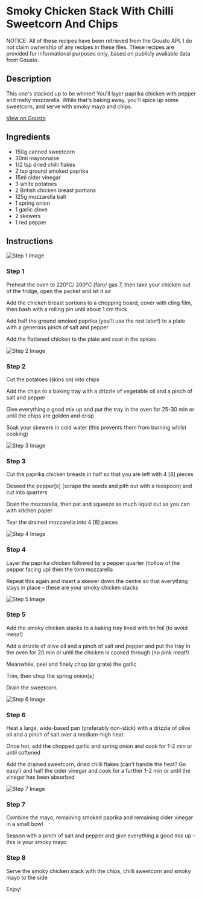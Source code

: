 # Smoky Chicken Stack With Chilli Sweetcorn And Chips

NOTICE: All of these recipes have been retrieved from the Gousto API. I do not claim ownership of any recipes in these files. These recipes are provided for informational purposes only, based on publicly available data from Gousto.

## Description

This one's stacked up to be winner! You'll layer paprika chicken with pepper and melty mozzarella. While that's baking away, you'll spice up some sweetcorn, and serve with smoky mayo and chips. 

[View on Gousto](https://www.gousto.co.uk/recipes/cookbook/smoky-chicken-stack-chilli-sweetcorn-chips)

## Ingredients

- 150g canned sweetcorn
- 30ml mayonnaise
- 1/2 tsp dried chilli flakes
- 2 tsp ground smoked paprika
- 15ml cider vinegar 	
- 3 white potatoes
- 2 British chicken breast portions
- 125g mozzarella ball
- 1 spring onion
- 1 garlic clove
- 2 skewers
- 1 red pepper

## Instructions

![Step 1 Image](https://production-media.gousto.co.uk/cms/recipe-step-image/Step-1-1596545686492-x200.jpg)

### Step 1

Preheat the oven to 220°C/ 200°C (fan)/ gas 7, then take your chicken out of the fridge, open the packet and let it air

Add the chicken breast portions to a chopping board, cover with cling film, then bash with a rolling pin until about 1 cm thick

Add half the ground smoked paprika (you'll use the rest later!) to a plate with a generous pinch of salt and pepper

Add the flattened chicken to the plate and coat in the spices

![Step 2 Image](https://production-media.gousto.co.uk/cms/recipe-step-image/Step-2-1596545813717-x200.jpg)

### Step 2

Cut the potatoes (skins on) into chips

Add the chips to a baking tray with a drizzle of vegetable oil and a pinch of salt and pepper

Give everything a good mix up and put the tray in the oven for 25-30 min or until the chips are golden and crisp

Soak your skewers in cold water (this prevents them from burning whilst cooking)

![Step 3 Image](https://production-media.gousto.co.uk/cms/recipe-step-image/Step-3-1596545882869-x200.jpg)

### Step 3

Cut the paprika chicken breasts in half so that you are left with 4 <span class="text-danger">[8] </span>pieces

Deseed the pepper<span class="text-danger">[s]</span> (scrape the seeds and pith out with a teaspoon) and cut into quarters

Drain the mozzarella, then pat and squeeze as much liquid out as you can with kitchen paper

Tear the drained mozzarella into 4 <span class="text-danger">[8] </span>pieces

![Step 4 Image](https://production-media.gousto.co.uk/cms/recipe-step-image/Step-4-1596545867411-x200.jpg)

### Step 4

Layer the paprika chicken followed by a pepper quarter (hollow of the pepper facing up) then the torn mozzarella

Repeat this again and insert a skewer down the centre so that everything stays in place – these are your smoky chicken stacks

![Step 5 Image](https://production-media.gousto.co.uk/cms/recipe-step-image/Step-5-1596545904356-x200.jpg)

### Step 5

Add the smoky chicken stacks to a baking tray lined with tin foil (to avoid mess!)

Add a drizzle of olive oil and a pinch of salt and pepper and put the tray in the oven for 20 min or until the chicken is cooked through (no pink meat!)

Meanwhile, peel and finely chop (or grate) the garlic

Trim, then chop the spring onion<span class="text-danger">[s]</span>

Drain the sweetcorn

![Step 6 Image](https://production-media.gousto.co.uk/cms/recipe-step-image/Step-6-1596545920842-x200.jpg)

### Step 6

Heat a large, wide-based pan (preferably non-stick) with a drizzle of olive oil and a pinch of salt over a medium-high heat

Once hot, add the chopped garlic and spring onion and cook for 1-2 min or until softened

Add the drained sweetcorn, dried chilli flakes (can't handle the heat? Go easy!) and half the cider vinegar and cook for a further 1-2 min or until the vinegar has been absorbed

![Step 7 Image](https://production-media.gousto.co.uk/cms/recipe-step-image/Step-7-1596545939322-x200.jpg)

### Step 7

Combine the mayo, remaining smoked paprika and remaining cider vinegar in a small bowl

Season with a pinch of salt and pepper and give everything a good mix up – this is your smoky mayo

### Step 8

Serve the smoky chicken stack with the chips, chilli sweetcorn and smoky mayo to the side

Enjoy!

